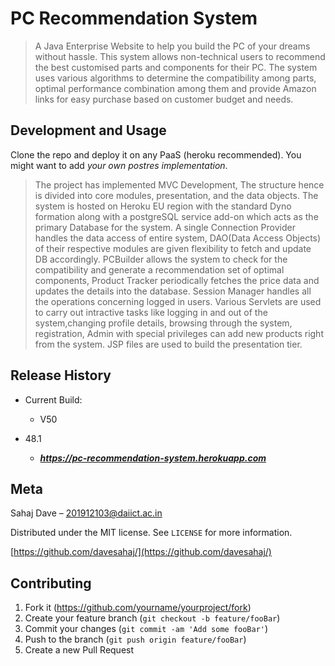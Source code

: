 # PC Recommendation System
> A Java Enterprise Website to help you build the PC of your dreams without hassle. This system allows non-technical users to recommend the best customised parts and components for their PC. The system uses various algorithms to determine the compatibility among parts, optimal performance combination among them and provide Amazon links for easy purchase based on customer budget and needs.


## Development and Usage

Clone the repo and deploy it on any PaaS (heroku recommended). You might want to add *your own postres implementation*.
> The project has implemented MVC Development, The structure hence is divided into core modules, presentation, and the data objects. The system is hosted on Heroku EU region with the standard Dyno formation along with a postgreSQL service add-on which acts as the primary Database for the system. A single Connection Provider handles the data access of entire system, DAO(Data Access Objects) of their respective modules are given flexibility to fetch and update DB accordingly. PCBuilder allows the system to check for the compatibility and generate a recommendation set of optimal components, Product Tracker periodically fetches the price data and updates the details into the database. Session Manager handles all the operations concerning logged in users. Various Servlets are used to carry out intractive tasks like logging in and out of the system,changing profile details, browsing through the system, registration, Admin with special privileges can add new products right from the system. JSP files are used to build the presentation tier. 


## Release History

* Current Build:
   * V50

* 48.1
    *  ***https://pc-recommendation-system.herokuapp.com***


## Meta

Sahaj Dave – 201912103@daiict.ac.in

Distributed under the MIT license. See ``LICENSE`` for more information.

[https://github.com/davesahaj/](https://github.com/davesahaj/)


## Contributing

1. Fork it (<https://github.com/yourname/yourproject/fork>)
2. Create your feature branch (`git checkout -b feature/fooBar`)
3. Commit your changes (`git commit -am 'Add some fooBar'`)
4. Push to the branch (`git push origin feature/fooBar`)
5. Create a new Pull Request


